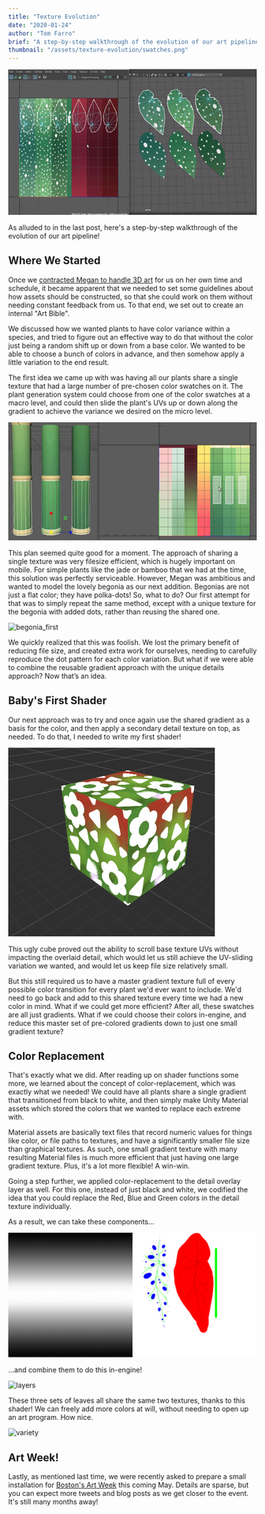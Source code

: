 ```yaml
---
title: "Texture Evolution"
date: "2020-01-24"
author: "Tom Farro"
brief: "A step-by-step walkthrough of the evolution of our art pipeline!"
thumbnail: "/assets/texture-evolution/swatches.png"
---
```

![swatches](../assets/texture-evolution/swatches.png)
 
As alluded to in the last post, here's a step-by-step walkthrough of the evolution of our art pipeline!
 
<!--more-->
## Where We Started
Once we [contracted Megan to handle 3D art][contract] for us on her own time and schedule, it became apparent that we needed to set some guidelines about how assets should be constructed, so that she could work on them without needing constant feedback from us. To that end, we set out to create an internal "Art Bible".

We discussed how we wanted plants to have color variance within a species, and tried to figure out an effective way to do that without the color just being a random shift up or down from a base color. We wanted to be able to choose a bunch of colors in advance, and then somehow apply a little variation to the end result.

The first idea we came up with was having all our plants share a single texture that had a large number of pre-chosen color swatches on it. The plant generation system could choose from one of the color swatches at a macro level, and could then slide the plant's UVs up or down along the gradient to achieve the variance we desired on the micro level.

![bamboo](../assets/bamboo_0.png)

This plan seemed quite good for a moment. The approach of sharing a single texture was very filesize efficient, which is hugely important on mobile. For simple plants like the jade or bamboo that we had at the time, this solution was perfectly serviceable. However, Megan was ambitious and wanted to model the lovely begonia as our next addition.
Begonias are not just a flat color; they have polka-dots! So, what to do?
Our first attempt for that was to simply repeat the same method, except with a unique texture for the begonia with added dots, rather than reusing the shared one.

![begonia_first](../assets/texture-evolution/swatch_slide.gif)

We quickly realized that this was foolish. We lost the primary benefit of reducing file size, and created extra work for ourselves, needing to carefully reproduce the dot pattern for each color variation.
But what if we were able to combine the reusable gradient approach with the unique details approach? Now that’s an idea.

## Baby's First Shader
 
Our next approach was to try and once again use the shared gradient as a basis for the color, and then apply a secondary detail texture on top, as needed. To do that, I needed to write my first shader!
 
![composite](../assets/texture-evolution/composite.gif)
 
This ugly cube proved out the ability to scroll base texture UVs without impacting the overlaid detail, which would let us still achieve the UV-sliding variation we wanted, and would let us keep file size relatively small.
 
But this still required us to have a master gradient texture full of every possible color transition for every plant we'd ever want to include. We'd need to go back and add to this shared texture every time we had a new color in mind. What if we could get more efficient? After all, these swatches are all just gradients. What if we could choose their colors in-engine, and reduce this master set of pre-colored gradients down to just one small gradient texture?
 
## Color Replacement
 
That's exactly what we did. After reading up on shader functions some more, we learned about the concept of color-replacement, which was exactly what we needed! We could have all plants share a single gradient that transitioned from black to white, and then simply make Unity Material assets which stored the colors that we wanted to replace each extreme with.
 
Material assets are basically text files that record numeric values for things like color, or file paths to textures, and have a significantly smaller file size than graphical textures. As such, one small gradient texture with many resulting Material files is much more efficient that just having one large gradient texture. Plus, it's a lot more flexible! A win-win.
 
Going a step further, we applied color-replacement to the detail overlay layer as well. For this one, instead of just black and white, we codified the idea that you could replace the Red, Blue and Green colors in the detail texture individually.
 
As a result, we can take these components...
 
![parts](../assets/texture-evolution/combined.png)
 
...and combine them to do this in-engine!
 
![layers](../assets/texture-evolution/in-engine_12.gif)
 
These three sets of leaves all share the same two textures, thanks to this shader! We can freely add more colors at will, without needing to open up an art program. How nice.
 
![variety](../assets/texture-evolution/many_colors.gif)
 
## Art Week!
Lastly, as mentioned last time, we were recently asked to prepare a small installation for [Boston's Art Week][artweek] this coming May. Details are sparse, but you can expect more tweets and blog posts as we get closer to the event. It's still many months away!

 
[contract]: ../articles/2019-07-27-warm-welcomes
[artweek]: http://www.artweekma.org/
[garden]: ../games/garden